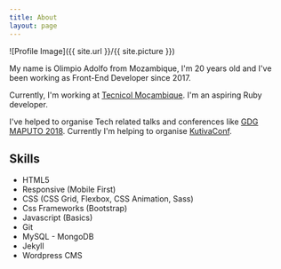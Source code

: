 ```yaml
---
title: About
layout: page
---
```

![Profile Image]({{ site.url }}/{{ site.picture }})

<p>
	My name is Olimpio Adolfo from Mozambique, I'm 20 years old and I've been working as Front-End Developer since 2017.

Currently, I'm working at <a href="https://tecnicol.co.mz">Tecnicol Moçambique</a>. I'm an aspiring Ruby developer.</p>

<p> I've helped to organise Tech related talks and conferences like <a href="http://devfestmaputo.firebaseapp.com/">GDG MAPUTO 2018</a>. Currently I'm helping to organise <a href="conf.kutiva.co.mz">KutivaConf</a>.</p>

<h2>Skills</h2>

<ul class="skill-list">
	<li>HTML5</li>
	<li>Responsive (Mobile First)</li>
	<li>CSS (CSS Grid, Flexbox, CSS Animation, Sass)</li>
	<li>Css Frameworks (Bootstrap)</li>
	<li>Javascript (Basics)</li>
	<li>Git</li>
	<li>MySQL - MongoDB</li>
	<li> Jekyll </li>
	<li> Wordpress CMS </li>
</ul>
